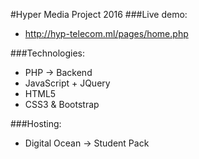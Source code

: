 #Hyper Media Project 2016
###Live demo:
- http://hyp-telecom.ml/pages/home.php

###Technologies:
- PHP -> Backend
- JavaScript + JQuery
- HTML5 
- CSS3 & Bootstrap

###Hosting:
- Digital Ocean -> Student Pack



